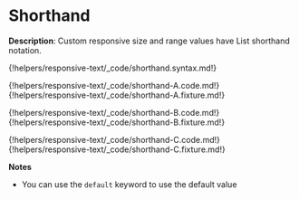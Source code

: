 # Shorthand

__Description__: Custom responsive size and range values have List shorthand notation.

{!helpers/responsive-text/_code/shorthand.syntax.md!}

{!helpers/responsive-text/_code/shorthand-A.code.md!}
{!helpers/responsive-text/_code/shorthand-A.fixture.md!}

{!helpers/responsive-text/_code/shorthand-B.code.md!}
{!helpers/responsive-text/_code/shorthand-B.fixture.md!}

{!helpers/responsive-text/_code/shorthand-C.code.md!}
{!helpers/responsive-text/_code/shorthand-C.fixture.md!}

__Notes__

+ You can use the `default` keyword to use the default value

<div class="cf"></div>
<div class="end"></div>


